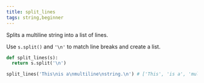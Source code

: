 ```yaml
---
title: split_lines
tags: string,beginner
---
```


Splits a multiline string into a list of lines.

Use `s.split()` and `'\n'` to match line breaks and create a list.

```py
def split_lines(s):
  return s.split('\n')
```

```py
split_lines('This\nis a\nmultiline\nstring.\n') # ['This', 'is a', 'multiline', 'string.' , '']
```
